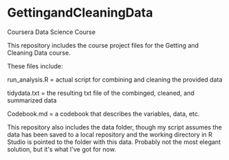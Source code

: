 # GettingandCleaningData
Coursera Data Science Course

This repository includes the course project files for the Getting and Cleaning Data course.

These files include:
  <p>run_analysis.R = actual script for combining and cleaning the provided data</p>
  <p>tidydata.txt = the resulting txt file of the combinged, cleaned, and summarized data</p>
  <p>Codebook.md = a codebook that describes the variables, data, etc.</p>
  
This repository also includes the data folder, though my script assumes the data has been saved
to a local repository and the working directory in R Studio is pointed to the folder with this
data. Probably not the most elegant solution, but it's what I've got for now.
